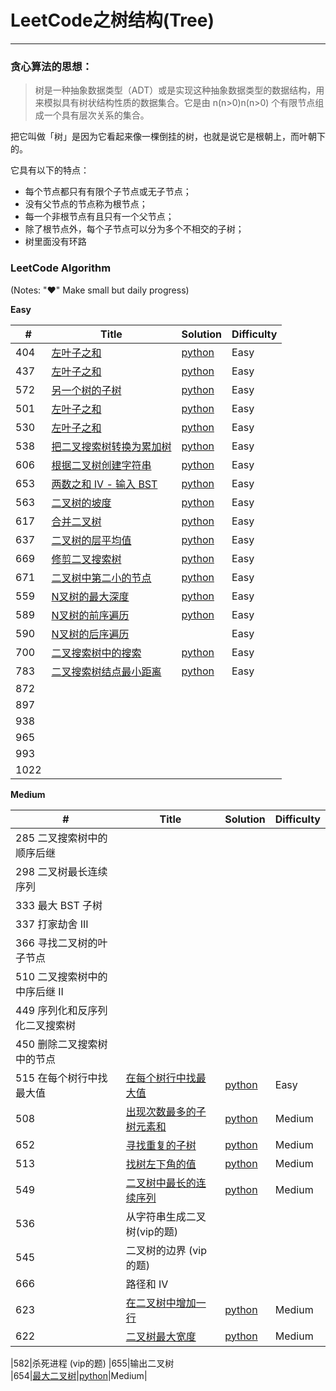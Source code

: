 # LeetCode之树结构(Tree)

---

### 贪心算法的思想：
>树是一种抽象数据类型（ADT）或是实现这种抽象数据类型的数据结构，用来模拟具有树状结构性质的数据集合。它是由 n(n>0)n(n>0) 个有限节点组成一个具有层次关系的集合。

把它叫做「树」是因为它看起来像一棵倒挂的树，也就是说它是根朝上，而叶朝下的。

它具有以下的特点：

 - 每个节点都只有有限个子节点或无子节点；
 - 没有父节点的节点称为根节点；
 - 每一个非根节点有且只有一个父节点；
 - 除了根节点外，每个子节点可以分为多个不相交的子树；
 - 树里面没有环路
 

### LeetCode Algorithm

(Notes: "&hearts;" Make small but daily progress)

**Easy**

| # | Title | Solution | Difficulty |
|---| ----- | -------- | ---------- |
|404|[左叶子之和](https://leetcode-cn.com/problems/sum-of-left-leaves) | [python](./daily/404_2020-04-14.md)|Easy|
|437|[左叶子之和](https://leetcode-cn.com/problems/is-subsequence/) | [python](./daily/437_2020-04-14.md)|Easy|
|572|[另一个树的子树](https://leetcode-cn.com/problems/subtree-of-another-tree/) | [python](./daily/572_2020-04-14.md)|Easy|
|501|[左叶子之和](https://leetcode-cn.com/problems/is-subsequence/) | [python](./daily/501_2020-04-14.md)|Easy|
|530|[左叶子之和](https://leetcode-cn.com/problems/is-subsequence/) | [python](./daily/530_2020-04-14.md)|Easy|
|538|[把二叉搜索树转换为累加树](https://leetcode-cn.com/problems/convert-bst-to-greater-tree/) | [python](./daily/538_2020-04-15.md)|Easy|
|606|[根据二叉树创建字符串](https://leetcode-cn.com/problems/construct-string-from-binary-tree/) | [python](./daily/606_2020-04-16.md)|Easy|
|653|[两数之和 IV - 输入 BST](https://leetcode-cn.com/problems/two-sum-iv-input-is-a-bst/submissions/)| [python](./daily/653_2020-04-17.md)|Easy|
|563|[二叉树的坡度](https://leetcode-cn.com/problems/binary-tree-tilt/)| [python](./daily/563_2020-04-18.md)|Easy|
|617|[合并二叉树](https://leetcode-cn.com/problems/merge-two-binary-trees/)| [python](./daily/617_2020-04-18.md)|Easy|
|637|[二叉树的层平均值](https://leetcode-cn.com/problems/average-of-levels-in-binary-tree/)| [python](./daily/637_2020-04-19.md)|Easy|
|669|[修剪二叉搜索树](https://leetcode-cn.com/problems/trim-a-binary-search-tree/)| [python](./daily/669_2020-04-19.md)|Easy|
|671|[二叉树中第二小的节点](https://leetcode-cn.com/problems/second-minimum-node-in-a-binary-tree/)| [python](./daily/671_2020-04-19.md)|Easy|
|559|[N叉树的最大深度](https://leetcode-cn.com/problems/maximum-depth-of-n-ary-tree/comments/)|[python](./daily/559_2020-04-20.md)|Easy|
|589|[N叉树的前序遍历](https://leetcode-cn.com/problems/n-ary-tree-preorder-traversal/)|[python](./daily/589_2020-04-20.md)|Easy|
|590|[N叉树的后序遍历](https://leetcode-cn.com/problems/n-ary-tree-postorder-traversal/)| |Easy|
|700|[二叉搜索树中的搜索](https://leetcode-cn.com/problems/search-in-a-binary-search-tree/)|[python](./daily/700_2020-04-21.md)|Easy|
|783|[二叉搜索树结点最小距离](https://leetcode-cn.com/problems/minimum-distance-between-bst-nodes/)|[python](./daily/783_2020-04-21.md)|Easy|
|872
|897
|938
|965
|993
|1022



**Medium**

| # | Title | Solution | Difficulty |
|---| ----- | -------- | ---------- |
|285	二叉搜索树中的顺序后继	
|298	二叉树最长连续序列
|333	最大 BST 子树	
|337	打家劫舍 III	
|366	寻找二叉树的叶子节点	
|510	二叉搜索树中的中序后继 II	
|449	序列化和反序列化二叉搜索树	
|450	删除二叉搜索树中的节点	
|515	在每个树行中找最大值|[在每个树行中找最大值](https://leetcode-cn.com/problems/find-largest-value-in-each-tree-row/)|[python](./daily/515_2020-04-22.md)|Easy|
|508|[出现次数最多的子树元素和](https://leetcode-cn.com/problems/most-frequent-subtree-sum/)|[python](./daily/508_2020-04-22.md)|Medium|
|652|[寻找重复的子树](https://leetcode-cn.com/problems/find-duplicate-subtrees/)|[python](./daily/652_2020-04-23.md)|Medium|
|513|[找树左下角的值	](https://leetcode-cn.com/problems/find-bottom-left-tree-value/)|[python](./daily/513_2020-04-24.md)|Medium|
|549|[二叉树中最长的连续序列](vip的题)|[python](./daily/549_2020-04-24.md)|Medium|
|536|从字符串生成二叉树(vip的题)
|545|二叉树的边界	(vip的题)
|666|路径和 IV	
|623|[在二叉树中增加一行](https://leetcode-cn.com/problems/add-one-row-to-tree/)|[python](./daily/623_2020-04-24.md)|Medium|
|622|[二叉树最大宽度](https://leetcode-cn.com/problems/maximum-width-of-binary-tree/)|[python](./daily/622_2020-04-25.md)|Medium|

|582|杀死进程	(vip的题)
|655|输出二叉树	
|654|[最大二叉树](https://leetcode-cn.com/problems/maximum-binary-tree/)|[python](./daily/654_2020-04-25.md)|Medium|